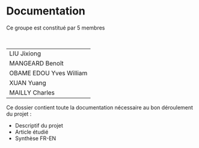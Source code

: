 # Documentation

Ce groupe est constitué par 5 membres


<table>
  <tr>
    <td>LIU Jixiong </td>
  </tr>
  <tr>
    <td>MANGEARD Benoît </td>
  </tr>
  <tr>
    <td>OBAME EDOU Yves William </td>
  </tr>
  <tr>
    <td>XUAN Yuang</td>
  </tr>
  <tr>
    <td>MAILLY Charles</td>
 </tr>
</table>






Ce dossier contient toute la documentation nécessaire au bon déroulement du projet :

  * Descriptif du projet
  * Article étudié
  * Synthèse FR-EN
